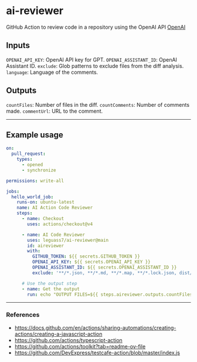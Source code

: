 # ai-reviewer

GitHub Action to review code in a repository using the OpenAI API [OpenAI](https://platform.openai.com)

## Inputs

`OPENAI_API_KEY`: OpenAI API key for GPT.
`OPENAI_ASSISTANT_ID`: OpenAI Assistant ID.
`exclude`: Glob patterns to exclude files from the diff analysis.
`language`: Language of the comments.

## Outputs

`countFiles`: Number of files in the diff.
`countComments`: Number of comments made.
`commentUrl`: URL to the comment.

---

## Example usage

```yaml
on:
  pull_request:
    types:
      - opened
      - synchronize

permissions: write-all

jobs:
  hello_world_job:
    runs-on: ubuntu-latest
    name: AI Action Code Reviewer
    steps:
      - name: Checkout
        uses: actions/checkout@v4

      - name: AI Code Reviewer
        uses: leguass7/ai-reviewer@main
        id: aireviewer
        with:
          GITHUB_TOKEN: ${{ secrets.GITHUB_TOKEN }}
          OPENAI_API_KEY: ${{ secrets.OPENAI_API_KEY }}
          OPENAI_ASSISTANT_ID: ${{ secrets.OPENAI_ASSISTANT_ID }}
          exclude: '**/*.json, **/*.md, **/*.map, **/*.lock.json, dist/**/*.js'

      # Use the output step
      - name: Get the output
        run: echo "OUTPUT FILES=${{ steps.aireviewer.outputs.countFiles }}"
```

---

### References

- https://docs.github.com/en/actions/sharing-automations/creating-actions/creating-a-javascript-action
- https://github.com/actions/typescript-action
- https://github.com/actions/toolkit?tab=readme-ov-file
- https://github.com/DevExpress/testcafe-action/blob/master/index.js
